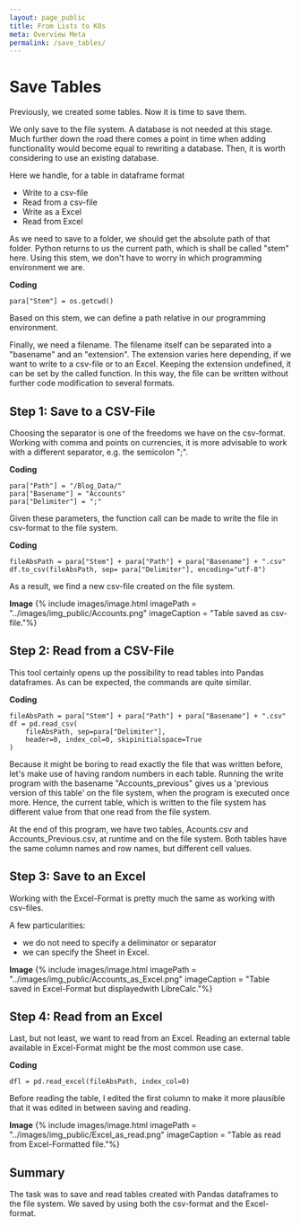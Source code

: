 ```yaml
---
layout: page_public
title: From Lists to K8s
meta: Overview Meta
permalink: /save_tables/
---
```


# Save Tables

Previously, we created some tables. Now it is time to save them.

We only save to the file system. A database is not needed at this stage. Much further down the road there comes a point in time when adding functionality would become equal to rewriting a database. Then, it is worth considering to use an existing database.

Here we handle, for a table in dataframe format

- Write to a csv-file
- Read from a csv-file
- Write as a Excel
- Read from Excel

As we need to save to a folder, we should get the absolute path of that folder.
Python returns to us the current path, which is shall be called "stem" here. Using this stem, we don't have to worry in which programming environment we are.

**Coding**
>
    para["Stem"] = os.getcwd()

Based on this stem, we can define a path relative in our programming environment.

Finally, we need a filename. The filename itself can be separated into a "basename" and an "extension". The extension varies here depending, if we want to write to a csv-file or to an Excel. Keeping the extension undefined, it can be set by the called function. In this way, the file can be written without further code modification to several formats.



## Step 1: Save to a CSV-File

Choosing the separator is one of the freedoms we have on the csv-format. Working with comma and points on currencies, it is more advisable to work with a different separator, e.g. the semicolon ";".

**Coding**
>
    para["Path"] = "/Blog_Data/"
    para["Basename"] = "Accounts"
    para["Delimiter"] = ";"

Given these parameters, the function call can be made to write the file in csv-format to the file system.

**Coding**
>
    fileAbsPath = para["Stem"] + para["Path"] + para["Basename"] + ".csv"
    df.to_csv(fileAbsPath, sep= para["Delimiter"], encoding="utf-8")

As a result, we find a new csv-file created on the file system.

**Image**
{% include images/image.html imagePath = "../images/img_public/Accounts.png" imageCaption =  "Table saved as csv-file."%}

## Step 2: Read from a CSV-File

This tool certainly opens up the possibility to read tables into Pandas dataframes.
As can be expected, the commands are quite similar.

**Coding**
>
    fileAbsPath = para["Stem"] + para["Path"] + para["Basename"] + ".csv"
    df = pd.read_csv(
        fileAbsPath, sep=para["Delimiter"], 
        header=0, index_col=0, skipinitialspace=True
    )

Because it might be boring to read exactly the file that was written before, let's make use of having random numbers in each table. Running the write program with the basename "Accounts_previous" gives us a 'previous version of this table' on the file system, when the program is executed once more. Hence, the current table, which is written to the file system has different value from that one read from the file system.

At the end of this program, we have two tables, Acounts.csv and Accounts_Previous.csv, at runtime and on the file system.
Both tables have the same column names and row names, but different cell values.

## Step 3: Save to an Excel

Working with the Excel-Format is pretty much the same as working with csv-files.

A few particularities:
- we do not need to specify a deliminator or separator
- we can specify the Sheet in Excel.

**Image**
{% include images/image.html imagePath = "../images/img_public/Accounts_as_Excel.png" imageCaption =  "Table saved in Excel-Format but displayedwith LibreCalc."%}


## Step 4: Read from an Excel

Last, but not least, we want to read from an Excel.
Reading an external table available in Excel-Format might be the most common use case.

**Coding**
>
    dfl = pd.read_excel(fileAbsPath, index_col=0)

Before reading the table, I edited the first column to make it more plausible that it was edited in between saving and reading.

**Image**
{% include images/image.html imagePath = "../images/img_public/Excel_as_read.png" imageCaption =  "Table as read from Excel-Formatted file."%}


## Summary

The task was to save and read tables created with Pandas dataframes to the file system.
We saved by using both the csv-format and the Excel-format.
